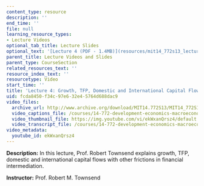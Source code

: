 ```yaml
---
content_type: resource
description: ''
end_time: ''
file: null
learning_resource_types:
- Lecture Videos
optional_tab_title: Lecture Slides
optional_text: '[Lecture 4 (PDF - 1.4MB)](resources/mit14_772s13_lecture4)'
parent_title: Lecture Videos and Slides
parent_type: CourseSection
related_resources_text: ''
resource_index_text: ''
resourcetype: Video
start_time: ''
title: 'Lecture 4: Growth, TFP, Domestic and International Capital Flows'
uid: fcda8450-f34c-97e6-32e4-5764d688dac9
video_files:
  archive_url: http://www.archive.org/download/MIT14.772S13/MIT14_772S13_lec04_300k.mp4
  video_captions_file: /courses/14-772-development-economics-macroeconomics-spring-2013/98d58cbb51965542a8db1bc5d8832005_ekWxanQrsz4.vtt
  video_thumbnail_file: https://img.youtube.com/vi/ekWxanQrsz4/default.jpg
  video_transcript_file: /courses/14-772-development-economics-macroeconomics-spring-2013/4317cc9fd9b829a5c95b37757bc07ce8_ekWxanQrsz4.pdf
video_metadata:
  youtube_id: ekWxanQrsz4
---
```


**Description:** In this lecture, Prof. Robert Townsend explains growth, TFP, domestic and international capital flows with other frictions in financial intermediation.

**Instructor:** Prof. Robert M. Townsend